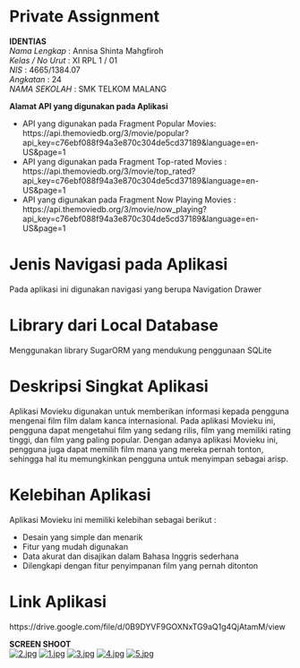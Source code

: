 # Private Assignment

**IDENTIAS** <br>
 *Nama Lengkap*            : Annisa Shinta Mahgfiroh <br>
 *Kelas / No Urut*         : XI RPL 1 / 01<br>
 *NIS*                     : 4665/1384.07 <br>
 *Angkatan*                : 24 <br>
 *NAMA SEKOLAH*            : SMK TELKOM MALANG <br>

**Alamat API yang digunakan pada Aplikasi**
<ul>
<li>API yang digunakan pada Fragment Popular Movies: https://api.themoviedb.org/3/movie/popular?api_key=c76ebf088f94a3e870c304de5cd37189&language=en-US&page=1</li>
<li>API yang digunakan pada Fragment Top-rated Movies : 
https://api.themoviedb.org/3/movie/top_rated?api_key=c76ebf088f94a3e870c304de5cd37189&language=en-US&page=1</li>
<li>API yang digunakan pada Fragment Now Playing Movies : https://api.themoviedb.org/3/movie/now_playing?api_key=c76ebf088f94a3e870c304de5cd37189&language=en-US&page=1</li>
</ul>

<h1>Jenis Navigasi pada Aplikasi</h1>
<p>Pada aplikasi ini digunakan navigasi yang berupa Navigation Drawer </p>
<h1>Library dari Local Database</h1>
<p>Menggunakan library SugarORM yang mendukung penggunaan SQLite</p>
<h1>Deskripsi Singkat Aplikasi</h1>
<p>Aplikasi Movieku digunakan untuk memberikan informasi kepada pengguna mengenai film film dalam kanca internasional. Pada aplikasi Movieku 
ini, pengguna dapat mengetahui film yang sedang rilis, film yang memiliki rating tinggi, dan film yang paling popular. Dengan adanya aplikasi
Movieku ini, pengguna juga dapat memilih film mana yang mereka pernah tonton, sehingga hal itu memungkinkan pengguna untuk menyimpan sebagai
arisp.</p>
<h1>Kelebihan Aplikasi</h1>
<p>Aplikasi Movieku ini memiliki kelebihan sebagai berikut :
<ul>
<li>Desain yang simple dan menarik</li>
<li>Fitur yang mudah digunakan</li>
<li>Data akurat dan disajikan dalam Bahasa Inggris sederhana</li>
<li>Dilengkapi dengan fitur penyimpanan film yang pernah ditonton</li>
</ul>
</p>
<h1>Link Aplikasi</h1>
https://drive.google.com/file/d/0B9DYVF9GOXNxTG9aQ1g4QjAtamM/view

**SCREEN SHOOT** <br>
[![2.jpg](https://s15.postimg.org/3qcwlfxu3/image.jpg)](https://postimg.org/image/i9k1muqyv/)
[![1.jpg](https://s11.postimg.org/60ee5vgtf/image.jpg)](https://postimg.org/image/rmtemwfdr/)
[![3.jpg](https://s28.postimg.org/mbujewcgt/image.jpg)](https://postimg.org/image/734m14is9/)
[![4.jpg](https://s29.postimg.org/du29u1bnb/image.jpg)](https://postimg.org/image/dhavnutdf/)
[![5.jpg](https://s9.postimg.org/kbjsrdp1b/image.jpg)](https://postimg.org/image/6541w5e63/)


